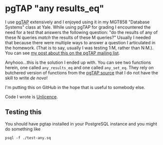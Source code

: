 # pgTAP "any results_eq"

I use [pgTAP](https://pgtap.org/) extensively and I enjoyed using it in my
MGT858 "Database Systems" class at Yale. While using pgTAP for grading I
encountered the need for a test that answers the following question: "do the
results of any of these N queries _match_ the results of these M queries?"
Usually I needed that because there were multiple ways to answer a question I
articulated in the homework. (That is to say, usually I was testing 1:M, rather
than N:M.). You can see [my post about this on the pgTAP mailing
list](https://groups.google.com/g/pgtap-users/c/sPX3jMPdV40).

Anyhooo...this is the solution I ended up with. You can see two functions
herein, one called `any_results_eq` and one called `any_set_eq`. They rely on
butchered version of functions from the [pgTAP
source](https://github.com/theory/pgtap) that I do not have the skill to write
_de novo_!

I'm putting this on GitHub in the hope that is useful to somebody else.

Code I wrote is [Unlicence](https://unlicense.org/). 

## Testing this

You should have pgtap installed in your PostgreSQL instance and you might
do something like

`psql -f ./test-any.sq`


